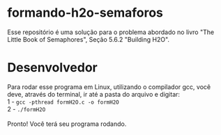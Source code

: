 # formando-h2o-semaforos
Esse repositório é uma solução para o problema abordado no livro "The Little Book of Semaphores", Seção 5.6.2 "Building H2O".

# Desenvolvedor
Para rodar esse programa em Linux, utilizando o compilador gcc, você deve, através do terminal, ir até a pasta do arquivo e digitar: <br/>
1 - `gcc -pthread formH2O.c -o formH2O` <br/>
2 - `./formH2O` <br/>
<br/>
Pronto! Você terá seu programa rodando.
